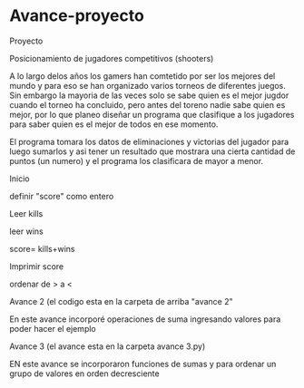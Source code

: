 # Avance-proyecto

Proyecto

Posicionamiento de jugadores competitivos (shooters)

A lo largo delos años los gamers han comtetido por ser los mejores del mundo y para eso se han organizado varios torneos de diferentes juegos. Sin embargo la mayoria de las veces solo se sabe quien es el mejor jugdor cuando el torneo ha concluido, pero antes del toreno nadie sabe quien es mejor, por lo que planeo diseñar un programa que clasifique a los jugadores para saber quien es el mejor de todos en ese momento.

El programa tomara los datos de eliminaciones y victorias del jugador para luego sumarlos y asi tener un resultado que mostrara una cierta cantidad de puntos (un numero) y el programa los clasificara de mayor a menor.

Inicio

definir "score" como entero

Leer kills

leer wins

score= kills+wins

Imprimir score

ordenar de > a <

Avance 2 (el codigo esta en la carpeta de arriba "avance 2"

En este avance incorporé operaciones de suma ingresando valores para poder hacer el ejemplo

Avance 3 (el avance esta en la carpeta avance 3.py)

EN este avance se incorporaron funciones de sumas y para ordenar un grupo de valores en orden decresciente
